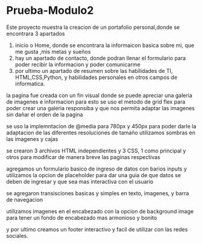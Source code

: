 # Prueba-Modulo2

Este proyecto muestra la creacion de un portafolio personal,donde se encontrara 3 apartados

1. inicio o Home, donde se encontrara la informaicon basica sobre mi, que me gusta ,mis metas y sueños
2. hay un apartado de contacto, donde podran llenar el formulario para poder recibir la informacion y poder comunicarme
3. por ultimo un apartado de resumen sobre las habilidades de TI, HTML,CSS,Python, y habilidades personales en otros campos de informatica.

la pagina fue creada con un fin visual donde se puede apreciar una galeria de imagenes e informacion para esto se uso el metodo de grid flex para poder crear una galeria responsiba y que nos permita adaptar las imagenes sin dañar el orden de la pagina

se uso la implemntacion de @media para 780px y 450px para poder darle la adaptacion de las diferentes resoluciones de tamaño
utilizamos sombras en las imagenes y cajas

se crearon 3 archivos HTML independientes y 3 CSS, 1 como principal y otros para modificar de manera breve las paginas respectivas

agregamos un formulario basico de ingreso de datos con barios inputs y utilizamos la opcion de placeholder para dar una guia de que datos se deben de ingresar y que sea mas interactiva con el usuario

se agregaron transisciones basicas y simples en texto, imagenes, y barra de navegacion

utilizamos imagenes en el encabezado con la opcion de background image para tener un fondo de encabezado mas armonioso y bonito


y por ultimo creamos un footer interactivo y facil de utilizar con las redes sociales.


